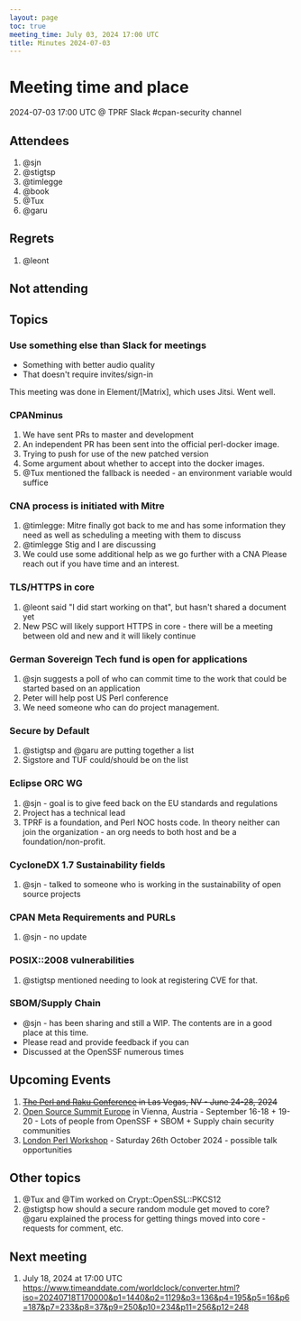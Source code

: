 ```yaml
---
layout: page
toc: true
meeting_time: July 03, 2024 17:00 UTC
title: Minutes 2024-07-03
---
```


# Meeting time and place

2024-07-03 17:00 UTC @ TPRF Slack #cpan-security channel


## Attendees
1. @sjn
1. @stigtsp
1. @timlegge
1. @book
1. @Tux
1. @garu

## Regrets
1. @leont

## Not attending


## Topics

### Use something else than Slack for meetings
- Something with better audio quality
- That doesn't require invites/sign-in

This meeting was done in Element/[Matrix], which uses Jitsi. Went well.

### CPANminus
1. We have sent PRs to master and development
1. An independent PR has been sent into the official perl-docker image.
1. Trying to push for use of the new patched version
1. Some argument about whether to accept into the docker images.
1. @Tux mentioned the fallback is needed - an environment variable would suffice

### CNA process is initiated with Mitre
1. @timlegge: Mitre finally got back to me and has some information they need as well as scheduling a meeting with them to discuss
1. @timlegge Stig and I are discussing
1. We could use some additional help as we go further with a CNA  Please reach out if you have time and an interest.

### TLS/HTTPS in core
1. @leont said "I did start working on that", but hasn't shared a document yet
1. New PSC will likely support HTTPS in core - there will be a meeting between old and new and it will likely continue

### German Sovereign Tech fund is open for applications
1. @sjn suggests a poll of who can commit time to the work that could be started based on an application
1. Peter will help post US Perl conference
1. We need someone who can do project management.

### Secure by Default
1. @stigtsp and @garu are putting together a list
1. Sigstore and TUF could/should be on the list

### Eclipse ORC WG
1. @sjn - goal is to give feed back on the EU standards and regulations
1. Project has a technical lead
1. TPRF is a foundation, and Perl NOC hosts code. In theory neither can join the organization - an org needs to both host and be a foundation/non-profit.

### CycloneDX 1.7 Sustainability fields
1. @sjn - talked to someone who is working in the sustainability of open source projects

### CPAN Meta Requirements and PURLs
1. @sjn - no update

### POSIX::2008 vulnerabilities
1. @stigtsp mentioned needing to look at registering CVE for that.

### SBOM/Supply Chain
- @sjn - has been sharing and still a WIP.  The contents are in a good place at this time.
- Please read and provide feedback if you can
- Discussed at the OpenSSF numerous times

## Upcoming Events
1. ~~[The Perl and Raku Conference](https://tprc.us/tprc-2024-las/) in Las Vegas, NV - June 24-28, 2024~~
1. [Open Source Summit Europe](https://events.linuxfoundation.org/open-source-summit-europe/) in Vienna, Austria - September 16-18 + 19-20 - Lots of people from OpenSSF + SBOM + Supply chain security communities
1. [London Perl Workshop](https://act.yapc.eu/lpw2024/) - Saturday 26th October 2024 - possible talk opportunities

## Other topics
1. @Tux and @Tim worked on Crypt::OpenSSL::PKCS12
2. @stigtsp how should a secure random module get moved to core?  @garu explained the process for getting things moved into core - requests for comment, etc.

## Next meeting
1. July 18, 2024 at 17:00 UTC
https://www.timeanddate.com/worldclock/converter.html?iso=20240718T170000&p1=1440&p2=1129&p3=136&p4=195&p5=16&p6=187&p7=233&p8=37&p9=250&p10=234&p11=256&p12=248
